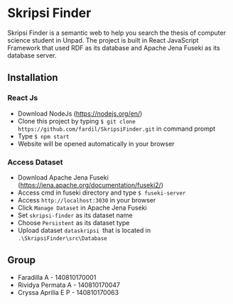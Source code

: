 # Skripsi Finder

Skripsi Finder is a semantic web to help you search the thesis of computer science student in Unpad. The project is built in React JavaScript Framework that used RDF as its database and Apache Jena Fuseki as its database server. 

## Installation

### React Js
- Download NodeJs (https://nodejs.org/en/)
- Clone this project by typing 
`
$ git clone https://github.com/fardil/SkripsiFinder.git
` in command prompt 
- Type 
`
$ npm start
` 
- Website will be opened automatically in your browser

### Access Dataset
- Download Apache Jena Fuseki (https://jena.apache.org/documentation/fuseki2/)
- Access cmd in fuseki directory and type
`
$ fuseki-server 
`
- Access `
http://localhost:3030
` in your browser
- Click `
Manage Dataset
` in Apache Jena Fuseki
- Set `
skripsi-finder
` as its dataset name
- Choose `
Persistent
` as its dataset type
- Upload dataset `dataskripsi
`that is located in `
.\SkripsiFinder\src\Database
`

## Group
- Faradilla A - 140810170001
- Rividya Permata A - 140810170047
- Cryssa Aprilia E P - 140810170063
